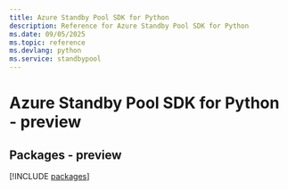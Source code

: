```yaml
---
title: Azure Standby Pool SDK for Python
description: Reference for Azure Standby Pool SDK for Python
ms.date: 09/05/2025
ms.topic: reference
ms.devlang: python
ms.service: standbypool
---
```

# Azure Standby Pool SDK for Python - preview
## Packages - preview
[!INCLUDE [packages](standby-pool-index.md)]